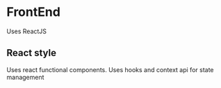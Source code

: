 # FrontEnd

Uses ReactJS

## React style

Uses react functional components. Uses hooks and context api for state management
